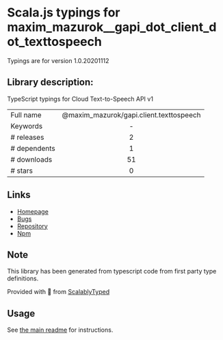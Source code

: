 
# Scala.js typings for maxim_mazurok__gapi_dot_client_dot_texttospeech

Typings are for version 1.0.20201112

## Library description:
TypeScript typings for Cloud Text-to-Speech API v1

|                    |                 |
| ------------------ | :-------------: |
| Full name          | @maxim_mazurok/gapi.client.texttospeech |
| Keywords           | - |
| # releases         | 2 |
| # dependents       | 1 |
| # downloads        | 51 |
| # stars            | 0 |

## Links
- [Homepage](https://github.com/Maxim-Mazurok/google-api-typings-generator#readme)
- [Bugs](https://github.com/Maxim-Mazurok/google-api-typings-generator/issues)
- [Repository](https://github.com/Maxim-Mazurok/google-api-typings-generator)
- [Npm](https://www.npmjs.com/package/%40maxim_mazurok%2Fgapi.client.texttospeech)
    


## Note
This library has been generated from typescript code from first party type definitions.

Provided with :purple_heart: from [ScalablyTyped](https://github.com/oyvindberg/ScalablyTyped)

## Usage
See [the main readme](../../readme.md) for instructions.


